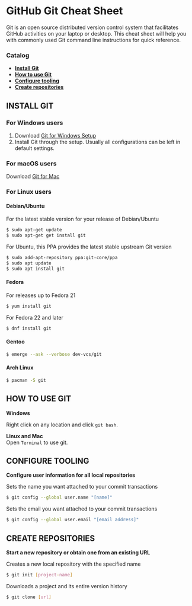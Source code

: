 # GitHub Git Cheat Sheet

Git  is  an open  source  distributed  version  control  system  that  facilitates  GitHub  activities  on  your  laptop  or 
desktop. This cheat sheet will help you with commonly used Git command line instructions for quick reference.

### Catalog

- **[Install Git](#install-git)**<br>
- **[How to use Git](#how-to-use-git)**<br>
- **[Configure tooling](#configure-tooling)**<br>
- **[Create repositories](#create-repositories)**<br>

## INSTALL GIT

### For Windows users

1. Download [Git for Windows Setup](https://git-scm.com/download/win)
2. Install Git through the setup. Usually all configurations can be left in default settings.

### For macOS users

Download [Git for Mac](https://git-scm.com/download/mac)

### For Linux users

#### Debian/Ubuntu

For the latest stable version for your release of Debian/Ubuntu

```bash
$ sudo apt-get update
$ sudo apt-get get install git
```

For Ubuntu, this PPA provides the latest stable upstream Git version
```bash
$ sudo add-apt-repository ppa:git-core/ppa
$ sudo apt update
$ sudo apt install git
```
#### Fedora

For releases up to Fedora 21
```bash 
$ yum install git
```

For Fedora 22 and later
 ```bash
$ dnf install git
```

#### Gentoo

```bash
$ emerge --ask --verbose dev-vcs/git
```

#### Arch Linux

```bash
$ pacman -S git
```

## HOW TO USE GIT

**Windows**<br>

Right click on any location and click `git bash`.

**Linux and Mac**<br>
Open `Terminal` to use git.

## CONFIGURE TOOLING

**Configure user information for all local repositories**<br>

Sets the name you want attached to your commit transactions
```bash
$ git config --global user.name "[name]"
```

Sets the email you want attached to your commit transactions
```bash
$ git config --global user.email "[email address]"
```

## CREATE REPOSITORIES

**Start a new repository or obtain one from an existing URL**

Creates a new local repository with the specified name
```bash
$ git init [project-name]
```

Downloads a project and its entire version history
```bash
$ git clone [url]
```